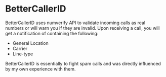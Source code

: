 # BetterCallerID

BetterCallerID uses numverify API to validate incoming calls as real numbers or will warn you if they are invalid.
Upon receiving a call, you will get a notification of containing the following:

- General Location
- Carrier
- Line-type

BetterCallerID is essentially to fight spam calls and was directly influenced by my own experience with them.